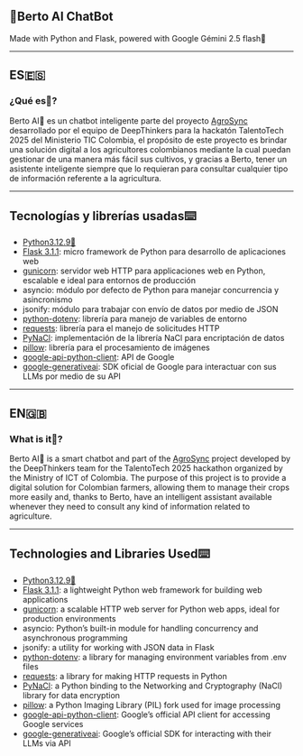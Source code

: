 ## **🌱Berto AI ChatBot**  
Made with Python and Flask, powered with Google Gémini 2.5 flash🤖  

---

## ES🇪🇸 
### ¿Qué es🤔?  
Berto AI🌱 es un chatbot inteligente parte del proyecto [AgroSync](https://github.com/hectop4/AgroSync/) desarrollado por el equipo de DeepThinkers para la hackatón TalentoTech 2025 del Ministerio TIC Colombia, el propósito de este proyecto es brindar una solución digital a los agricultores colombianos mediante la cual puedan gestionar de una manera más fácil sus cultivos, y gracias a Berto, tener un asistente inteligente siempre que lo requieran para consultar cualquier tipo de información referente a la agricultura.  

---

## Tecnologías y librerías usadas⌨️  
- [Python3.12.9🐍](https://www.python.org/)
- [Flask 3.1.1](https://flask.palletsprojects.com/en/stable/): micro framework de Python para desarrollo de aplicaciones web
- [gunicorn](https://pypi.org/project/gunicorn/): servidor web HTTP para applicaciones web en Python, escalable e ideal para entornos de producción
- asyncio: módulo por defecto de Python para manejar concurrencia y asincronismo
- jsonify: módulo para trabajar con envío de datos por medio de JSON
- [python-dotenv](https://pypi.org/project/python-dotenv/): librería para manejo de variables de entorno
- [requests](https://pypi.org/project/requests/): librería para el manejo de solicitudes HTTP
- [PyNaCl](https://pypi.org/project/PyNaCl/): implementación de la librería NaCl para encriptación de datos
- [pillow](https://pypi.org/project/pillow/): librería para el procesamiento de imágenes
- [google-api-python-client](https://pypi.org/project/google-api-python-client/): API de Google
- [google-generativeai](https://pypi.org/project/google-generativeai/): SDK oficial de Google para interactuar con sus LLMs por medio de su API

---

## EN🇬🇧 
### What is it🤔?  
Berto AI🌱 is a smart chatbot and part of the [AgroSync](https://github.com/hectop4/AgroSync/) project developed by the DeepThinkers team for the TalentoTech 2025 hackathon organized by the Ministry of ICT of Colombia. The purpose of this project is to provide a digital solution for Colombian farmers, allowing them to manage their crops more easily and, thanks to Berto, have an intelligent assistant available whenever they need to consult any kind of information related to agriculture.  

---

## Technologies and Libraries Used⌨️  
- [Python3.12.9🐍](https://www.python.org/)
- [Flask 3.1.1](https://flask.palletsprojects.com/en/stable/): a lightweight Python web framework for building web applications
- [gunicorn](https://pypi.org/project/gunicorn/): a scalable HTTP web server for Python web apps, ideal for production environments
- asyncio: Python’s built-in module for handling concurrency and asynchronous programming
- jsonify: a utility for working with JSON data in Flask
- [python-dotenv](https://pypi.org/project/python-dotenv/): a library for managing environment variables from .env files
- [requests](https://pypi.org/project/requests/): a library for making HTTP requests in Python
- [PyNaCl](https://pypi.org/project/PyNaCl/): a Python binding to the Networking and Cryptography (NaCl) library for data encryption
- [pillow](https://pypi.org/project/pillow/): a Python Imaging Library (PIL) fork used for image processing
- [google-api-python-client](https://pypi.org/project/google-api-python-client/): Google’s official API client for accessing Google services
- [google-generativeai](https://pypi.org/project/google-generativeai/): Google’s official SDK for interacting with their LLMs via API
